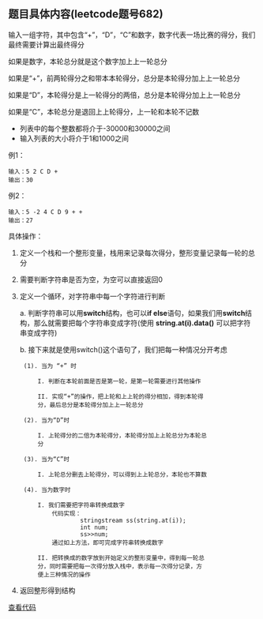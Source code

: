 ## 题目具体内容(leetcode题号682)

输入一组字符，其中包含“+”，“D”，“C”和数字，数字代表一场比赛的得分，我们最终需要计算出最终得分

如果是数字，本轮总分就是这个数字加上上一轮总分

如果是“+”，前两轮得分之和带本本轮得分，总分是本轮得分加上上一轮总分

如果是“D”，本轮得分是上一轮得分的两倍，总分是本轮得分加上上一轮总分

如果是“C”，本轮总分是退回上上轮得分，上一轮和本轮不记数

* 列表中的每个整数都将介于-30000和30000之间
* 输入列表的大小将介于1和1000之间

例1：
```
输入：5 2 C D +
输出：30
```
例2：
```
输入：5 -2 4 C D 9 + +
输出：27
```

具体操作：

1. 定义一个栈和一个整形变量，栈用来记录每次得分，整形变量记录每一轮的总分

2. 需要判断字符串是否为空，为空可以直接返回0

3. 定义一个循环，对字符串中每一个字符进行判断

    a. 判断字符串可以用**switch**结构，也可以**if else**语句，如果我们用**switch**结构，那么就需要把每个字符串变成字符(使用      **string.at(i).data()** 可以把字符串变成字符)

    b. 接下来就是使用switch()这个语句了，我们把每一种情况分开考虑

        (1). 当为 “+” 时

            I. 判断在本轮前面是否是第一轮，是第一轮需要进行其他操作

            II. 实现“+”的操作，把上轮和上上轮的得分相加，得到本轮得
            分，最后总分是本轮得分加上上一轮总分

        (2). 当为“D”时

            I. 上轮得分的二倍为本轮得分，本轮得分加上上轮总分为本轮总
            分

        (3). 当为“C”时

            I. 上轮总分删去上轮得分，可以得到上上轮总分，本轮也不算数

        (4). 当为数字时

            I. 我们需要把字符串转换成数字
                代码实现：
                        stringstream ss(string.at(i));
                        int num;
                        ss>>num;
                通过如上方法，即可完成字符串转换成数字

            II. 把转换成的数字放到开始定义的整形变量中，得到每一轮总
            分，同时需要把每一次得分放入栈中，表示每一次得分记录，方
            便上三种情况的操作

4. 返回整形得到结构

[查看代码](https://github.com/Ray-ye/book/blob/master/algorithm/algorithmcode/%E6%A3%92%E7%90%83%E6%AF%94%E8%B5%9B.h)